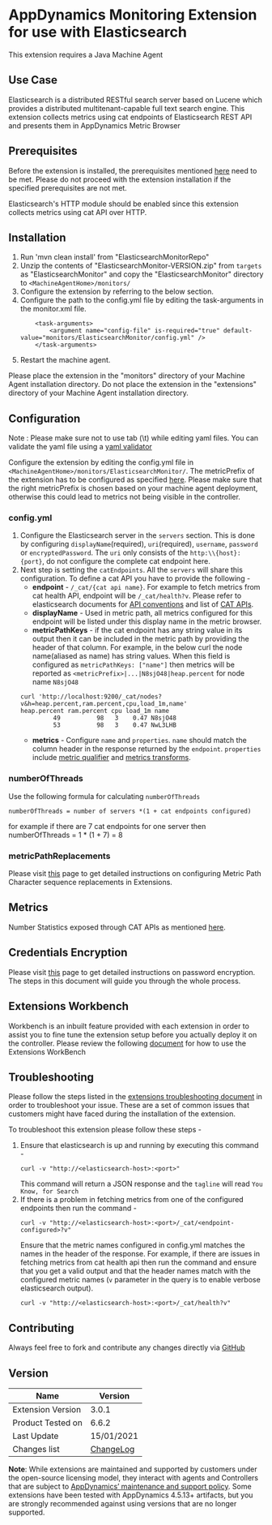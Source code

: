 # AppDynamics Monitoring Extension for use with Elasticsearch

This extension requires a Java Machine Agent

## Use Case

Elasticsearch is a distributed RESTful search server based on Lucene which provides a distributed multitenant-capable full text search engine.
This extension collects metrics using cat endpoints of Elasticsearch REST API and presents them in AppDynamics Metric Browser
## Prerequisites
Before the extension is installed, the prerequisites mentioned [here](https://community.appdynamics.com/t5/Knowledge-Base/Extensions-Prerequisites-Guide/ta-p/35213) need to be met. Please do not proceed with the extension installation if the specified prerequisites are not met.

Elasticsearch's HTTP module should be enabled since this extension collects metrics using cat API over HTTP. 
## Installation
1. Run 'mvn clean install' from "ElasticsearchMonitorRepo"
2. Unzip the contents of "ElasticsearchMonitor-VERSION.zip" from `targets` as "ElasticsearchMonitor" and copy the "ElasticsearchMonitor" directory to `<MachineAgentHome>/monitors/`
2. Configure the extension by referring to the below section.
3. Configure the path to the config.yml file by editing the task-arguments in the monitor.xml file.
    ```
        <task-arguments>
            <argument name="config-file" is-required="true" default-value="monitors/ElasticsearchMonitor/config.yml" />
        </task-arguments>
    ```
4. Restart the machine agent. 

Please place the extension in the "monitors" directory of your Machine Agent installation directory. Do not place the extension in the "extensions" directory of your Machine Agent installation directory.

## Configuration
Note : Please make sure not to use tab (\t) while editing yaml files. You can validate the yaml file using a [yaml validator](https://jsonformatter.org/yaml-validator)

Configure the extension by editing the config.yml file in `<MachineAgentHome>/monitors/ElasticsearchMonitor/`. The metricPrefix of the extension has to be configured as specified [here](https://community.appdynamics.com/t5/Knowledge-Base/How-do-I-troubleshoot-missing-custom-metrics-or-extensions/ta-p/28695#Configuring%20an%20Extension). Please make sure that the right metricPrefix is chosen based on your machine agent deployment, otherwise this could lead to metrics not being visible in the controller.

### config.yml
1. Configure the Elasticsearch server in the `servers` section. This is done by configuring `displayName`(required), `uri`(required), `username`, `password` or `encryptedPassword`. The `uri` only consists of the `http:\\{host}:{port}`, do not configure the complete cat endpoint here.
2. Next step is setting the `catEndpoints`. All the `servers` will share this configuration. To define a cat API you have to provide the following -
    * __endpoint__ - `/_cat/{cat api name}`. For example to fetch metrics from cat health API, endpoint will be `/_cat/health?v`. Please refer to elasticsearch documents for [API conventions](https://www.elastic.co/guide/en/elasticsearch/reference/6.6/api-conventions.html) and list of [CAT APIs](https://www.elastic.co/guide/en/elasticsearch/reference/6.6/cat.html).
    * __displayName__ - Used in metric path, all metrics configured for this endpoint will be listed under this display name in the metric browser.
    * __metricPathKeys__ - if the cat endpoint has any string value in its output then it can be included in the metric path by providing the header of that column. For example, in the below curl the node name(aliased as name) has string values. When this field is configured as `metricPathKeys: ["name"]` then metrics will be reported as `<metricPrefix>|...|N8sjO48|heap.percent` for node name `N8sjO48`
    ```
   curl 'http://localhost:9200/_cat/nodes?v&h=heap.percent,ram.percent,cpu,load_1m,name'
   heap.percent ram.percent cpu load_1m name
             49          98   3    0.47 N8sjO48
             53          98   3    0.47 NwL3LHB
   ```
   * __metrics__ - Configure `name` and `properties`. `name` should match the column header in the response returned by the `endpoint`. `properties` include [metric qualifier](https://docs.appdynamics.com/display/latest/Build+a+Monitoring+Extension+Using+Java) and [metrics transforms](https://community.appdynamics.com/t5/Knowledge-Base/Extensions-Commons-Library-Metric-Transformers/ta-p/35413).
### numberOfThreads
Use the following formula for calculating `numberOfThreads`
```
numberOfThreads = number of servers *(1 + cat endpoints configured)
```
for example if there are 7 cat endpoints for one server then numberOfThreads = 1 * (1 + 7) = 8
### metricPathReplacements
Please visit [this](https://community.appdynamics.com/t5/Knowledge-Base/Metric-Path-CharSequence-Replacements-in-Extensions/ta-p/35412) page to get detailed instructions on configuring Metric Path Character sequence replacements in Extensions.

## Metrics
Number Statistics exposed through CAT APIs
as mentioned [here](https://www.elastic.co/guide/en/elasticsearch/reference/current/cat.html).

## Credentials Encryption
Please visit [this](https://community.appdynamics.com/t5/Knowledge-Base/How-to-use-Password-Encryption-with-Extensions/ta-p/29397) page to get detailed instructions on password encryption. The steps in this document will guide you through the whole process.
## Extensions Workbench
Workbench is an inbuilt feature provided with each extension in order to assist you to fine tune the extension setup before you actually deploy it on the controller. Please review the following [document](https://community.appdynamics.com/t5/Knowledge-Base/How-to-use-the-Extensions-WorkBench/ta-p/30130) for how to use the Extensions WorkBench
## Troubleshooting
Please follow the steps listed in the [extensions troubleshooting document](https://community.appdynamics.com/t5/Knowledge-Base/How-to-troubleshoot-missing-custom-metrics-or-extensions-metrics/ta-p/28695) in order to troubleshoot your issue. These are a set of common issues that customers might have faced during the installation of the extension. 

To troubleshoot this extension please follow these steps -
1. Ensure that elasticsearch is up and running by executing this command - 
    ```
    curl -v "http://<elasticsearch-host>:<port>"
    ```
    This command will return a JSON response and the `tagline` will read `You Know, for Search`
2. If there is a problem in fetching metrics from one of the configured endpoints then run the command -
    ```
    curl -v "http://<elasticsearch-host>:<port>/_cat/<endpoint-configured>?v"
    ```
    Ensure that the metric names configured in config.yml matches the names in the header of the response. For example, if there are issues in fetching metrics from cat health api then run the command and ensure that you get a valid output and that the header names match with the configured metric names (`v` parameter in the query is to enable verbose elasticsearch output).
    ```
   curl -v "http://<elasticsearch-host>:<port>/_cat/health?v"
   ```

## Contributing
Always feel free to fork and contribute any changes directly via [GitHub](https://github.com/Appdynamics/elasticsearch-monitoring-extension)

## Version
|          Name            |  Version   |
|--------------------------|------------|
|Extension Version         |3.0.1       |
|Product Tested on         |6.6.2      |
|Last Update               |15/01/2021  |
|Changes list              |[ChangeLog](https://github.com/Appdynamics/elasticsearch-monitoring-extension/blob/master/CHANGES.md)|

**Note**: While extensions are maintained and supported by customers under the open-source licensing model, they interact with agents and Controllers that are subject to [AppDynamics’ maintenance and support policy](https://docs.appdynamics.com/latest/en/product-and-release-announcements/maintenance-support-for-software-versions). Some extensions have been tested with AppDynamics 4.5.13+ artifacts, but you are strongly recommended against using versions that are no longer supported.
